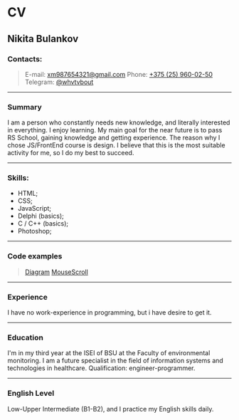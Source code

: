# CV

## Nikita Bulankov

### Contacts:
> E-mail: [xm987654321@gmail.com](mailto:xm987654321@gmail.com)
> Phone: [+375 (25) 960-02-50](Tel:+375259600250)
> Telegram: [@whvtvbout](HTTPS://t.me/whvtvbout)

---

### Summary 
I am a person who constantly needs new knowledge, and  literally interested in everything. I enjoy learning. My main goal for the near future is to pass RS School, gaining knowledge and getting experience. The reason why I chose JS/FrontEnd course is design. I believe that this is the most suitable activity for me, so I do my best to succeed.

---

### Skills:
* HTML;
* CSS;
* JavaScript;
* Delphi (basics);
* C / C++ (basics);
* Photoshop;

---

### Code examples
> [Diagram](https://htmlweb.ru/java/diag.php)
> [MouseScroll](https://htmlweb.ru/java/example/mouse_wheel.php)

---

### Experience
I have no work-experience in programming, but i have desire to get it.

---

### Education 
I'm in my third year at the ISEI of BSU at the Faculty of environmental monitoring. I am a future specialist in the field of information systems and technologies in healthcare. Qualification: engineer-programmer.  

---

### English Level
Low-Upper Intermediate (B1-B2), and I practice my English skills daily.
